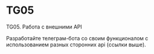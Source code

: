# TG05
 TG05. Работа с внешними API


Разработайте телеграм-бота со своим функционалом с использованием разных сторонних api (ссылки выше).